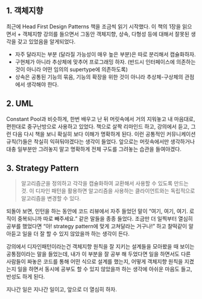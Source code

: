 ## 1. 객체지향

최근에 Head First Design Patterns 책을 조금씩 읽기 시작했다. 이 책의 1장을 읽으면서 + 객체지향 강의를 들으면서 그동안 객체지향, 상속, 다형성 등에 대해서 잘못된 생각을 갖고 있었음을 알게되었다.

* 자주 달라지는 부분 (달라질 가능성이 매우 높은 부분)은 따로 분리해서 캡슐화하자.
* 구현체가 아니라 추상체에 맞추어 프로그래밍 하자. (반드시 인터페이스에 의존하는 것이 아니라 어떤 임의의 supertype에 의존하도록)
* 상속은 공통된 기능의 묶음, 기능의 확장을 위한 것이 아니라 추상체-구상체의 관점에서 생각해야 한다.

## 2. UML

Constant Pool과 비슷하게, 한번 배우고 난 뒤 머릿속에서 거의 지워놓고 내 마음대로, 편한대로 중구난방으로 사용하고 있었다. 책으로 살짝 리마인드 하고, 강의에서 듣고, 그런 다음 다시 책을 보니 확실히 보다 이해가 명확하게 된다.
이런 공통적인 커뮤니케이션 규칙(?)들은 착실히 익혀둬야겠다는 생각이 들었다. 
앞으로는 머릿속에서만 생각하거나 대충 일부분만 그려놓지 말고 명확하게 전체 구도를 그려놓는 습관을 들여야겠다.

## 3. Strategy Pattern

> 알고리즘군을 정의하고 각각을 캡슐화하여 교환해서 사용할 수 있도록 만드는 것. 이 디자인 패턴을 활용하면 알고리즘을 사용하는 클라이언트와는 독립적으로 알고리즘을 변경할 수 있다.

되돌아 보면, 인턴을 하는 동안에 코드 리뷰에서 자주 들었던 말이 “여기, 여기, 여기. 로직이 중복되니까 따로 빼주세요.” 같은 말들을 종종 들었다. 조금만 더 일찍부터 열심히 공부를 했었다면 “아! strategy pattern에 맞게 고쳐달라는 거구나!” 하고 찰떡같이 알아듣고 일을 더 잘 할 수 있지 않았을까 하는 생각이 든다.

강의에서 디자인패턴이라는건 객체지향 원칙을 잘 지키는 설계들을 모아봤을 때 보이는 공통점이라는 말을 들었는데, 내가 이 부분을 잘 공부 해 두었다면 일을 하면서도 다른 사람들이 짜놓은 코드를 통해 어떤 식으로 설계를 했는지, 어떻게 객체지향 원칙을 지켰는지 일을 하면서 동시에 공부도 할 수 있지 않았을까 하는 생각에 아쉬운 마음도 들고, 반성도 하게 된다.

지나간 일은 지나간 일이고, 앞으로 더 열심히 하자.
